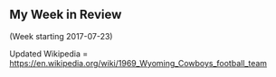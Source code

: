 ## My Week in Review

(Week starting 2017-07-23)

Updated Wikipedia = https://en.wikipedia.org/wiki/1969_Wyoming_Cowboys_football_team

